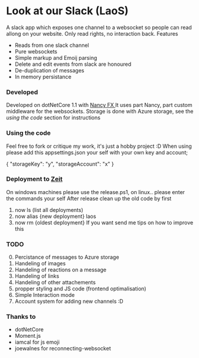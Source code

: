 # Look at our Slack (LaoS)
A slack app which exposes one channel to a websocket so people can read allong on your website. Only read rights, no interaction back.
Features
* Reads from one slack channel
* Pure websockets
* Simple markup and Emoij parsing
* Delete and edit events from slack are honoured 
* De-duplication of messages
* In memory persistance 

### Developed 
Developed on dotNetCore 1.1 with [Nancy FX ](http://nancyfx.org/) 
It uses part Nancy, part custom middleware for the websockets.
Storage is done with Azure storage, see the *using the code* section for instructions

### Using the code
Feel free to fork or critique my work, it's just a hobby project :D
When using please add this appsettings.json your self with your own key and account;

{
  "storageKey": "y",
  "storageAccount": "x"
}

### Deployment to [Zeit](https://zeit.co/)
On windows machines please use the release.ps1, on linux.. please enter the commands your self
After release clean up the old code by first
1. now ls (list all deployments)
2. now alias {new deployment} laos 
3. now rm {oldest deployment}
If you want send me tips on how to improve this

### TODO
0. Percistance of messages to Azure storage
1. Handeling of images 
2. Handeling of reactions on a message 
3. Handeling of links
4. Handeling of other attachements
5. propper styling and JS code (frontend optimalisation)
6. Simple Interaction mode
7. Account system for adding new channels :D

### Thanks to
 - dotNetCore 
 - Moment.js
 - iamcal for js emoji
 - joewalnes for reconnecting-websocket
